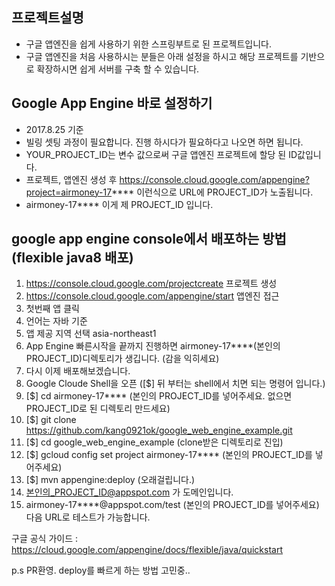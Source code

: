 ## 프로젝트설명
- 구글 앱엔진을 쉽게 사용하기 위한 스프링부트로 된 프로젝트입니다.
- 구글 앱엔진을 처음 사용하시는 분들은 아래 설정을 하시고 해당 프로젝트를 기반으로 확장하시면 쉽게 서버를 구축 할 수 있습니다.

## Google App Engine 바로 설정하기
- 2017.8.25 기준
- 빌링 셋팅 과정이 필요합니다. 진행 하시다가 필요하다고 나오면 하면 됩니다.
- YOUR_PROJECT_ID는 변수 값으로써 구글 앱엔진 프로젝트에 할당 된 ID값입니다.
- 프로젝트, 앱엔진 생성 후 https://console.cloud.google.com/appengine?project=airmoney-17**** 이런식으로 URL에 PROJECT_ID가 노출됩니다. 
- airmoney-17**** 이게 제 PROJECT_ID 입니다.

## google app engine console에서 배포하는 방법 (flexible java8 배포)
1. https://console.cloud.google.com/projectcreate 프로젝트 생성
2. https://console.cloud.google.com/appengine/start 앱엔진 접근
3. 첫번째 앱 클릭 
4. 언어는 자바 기준
5. 앱 제공 지역 선택 asia-northeast1
6. App Engine 빠른시작을 끝까지 진행하면 airmoney-17****(본인의 PROJECT_ID)디렉토리가 생깁니다. (감을 익히세요)
7. 다시 이제 배포해보겠습니다.
8. Google Cloude Shell을 오픈 ([$] 뒤 부터는 shell에서 치면 되는 명령어 입니다.)
9. [$] cd airmoney-17**** (본인의 PROJECT_ID를 넣어주세요. 없으면 PROJECT_ID로 된 디렉토리 만드세요)
10. [$] git clone https://github.com/kang0921ok/google_web_engine_example.git
11. [$] cd google_web_engine_example (clone받은 디렉토리로 진입)
12. [$] gcloud config set project airmoney-17**** (본인의 PROJECT_ID를 넣어주세요)
13. [$] mvn appengine:deploy (오래걸립니다.)
14. 본인의_PROJECT_ID@appspot.com 가 도메인입니다.
15. airmoney-17****@appspot.com/test (본인의 PROJECT_ID를 넣어주세요) 다음 URL로 테스트가 가능합니다.

구글 공식 가이드 : https://cloud.google.com/appengine/docs/flexible/java/quickstart

p.s PR환영. deploy를 빠르게 하는 방법 고민중..
